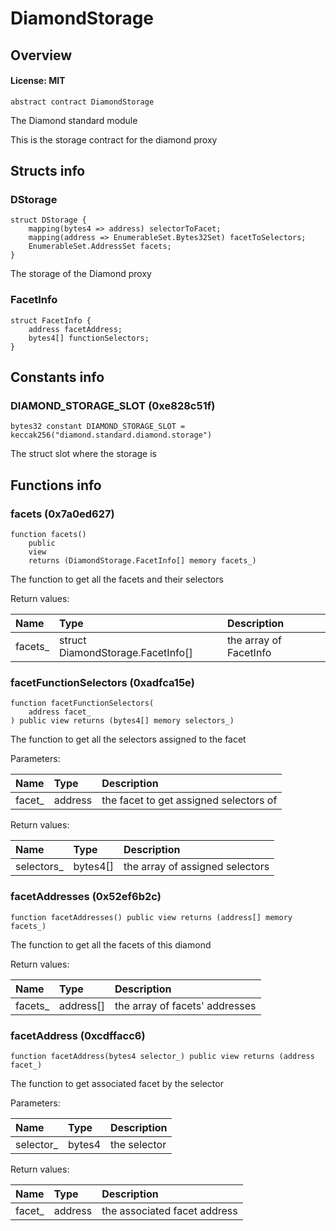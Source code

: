 # DiamondStorage

## Overview

#### License: MIT

```solidity
abstract contract DiamondStorage
```

The Diamond standard module

This is the storage contract for the diamond proxy
## Structs info

### DStorage

```solidity
struct DStorage {
	mapping(bytes4 => address) selectorToFacet;
	mapping(address => EnumerableSet.Bytes32Set) facetToSelectors;
	EnumerableSet.AddressSet facets;
}
```

The storage of the Diamond proxy
### FacetInfo

```solidity
struct FacetInfo {
	address facetAddress;
	bytes4[] functionSelectors;
}
```


## Constants info

### DIAMOND_STORAGE_SLOT (0xe828c51f)

```solidity
bytes32 constant DIAMOND_STORAGE_SLOT = keccak256("diamond.standard.diamond.storage")
```

The struct slot where the storage is
## Functions info

### facets (0x7a0ed627)

```solidity
function facets()
    public
    view
    returns (DiamondStorage.FacetInfo[] memory facets_)
```

The function to get all the facets and their selectors


Return values:

| Name    | Type                              | Description            |
| :------ | :-------------------------------- | :--------------------- |
| facets_ | struct DiamondStorage.FacetInfo[] | the array of FacetInfo |

### facetFunctionSelectors (0xadfca15e)

```solidity
function facetFunctionSelectors(
    address facet_
) public view returns (bytes4[] memory selectors_)
```

The function to get all the selectors assigned to the facet


Parameters:

| Name   | Type    | Description                             |
| :----- | :------ | :-------------------------------------- |
| facet_ | address | the facet to get assigned selectors of  |


Return values:

| Name       | Type     | Description                     |
| :--------- | :------- | :------------------------------ |
| selectors_ | bytes4[] | the array of assigned selectors |

### facetAddresses (0x52ef6b2c)

```solidity
function facetAddresses() public view returns (address[] memory facets_)
```

The function to get all the facets of this diamond


Return values:

| Name    | Type      | Description                    |
| :------ | :-------- | :----------------------------- |
| facets_ | address[] | the array of facets' addresses |

### facetAddress (0xcdffacc6)

```solidity
function facetAddress(bytes4 selector_) public view returns (address facet_)
```

The function to get associated facet by the selector


Parameters:

| Name      | Type   | Description   |
| :-------- | :----- | :------------ |
| selector_ | bytes4 | the selector  |


Return values:

| Name   | Type    | Description                  |
| :----- | :------ | :--------------------------- |
| facet_ | address | the associated facet address |
